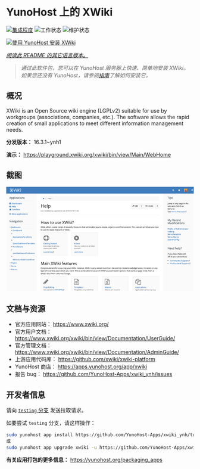 <!--
注意：此 README 由 <https://github.com/YunoHost/apps/tree/master/tools/readme_generator> 自动生成
请勿手动编辑。
-->

# YunoHost 上的 XWiki

[![集成程度](https://dash.yunohost.org/integration/xwiki.svg)](https://dash.yunohost.org/appci/app/xwiki) ![工作状态](https://ci-apps.yunohost.org/ci/badges/xwiki.status.svg) ![维护状态](https://ci-apps.yunohost.org/ci/badges/xwiki.maintain.svg)

[![使用 YunoHost 安装 XWiki](https://install-app.yunohost.org/install-with-yunohost.svg)](https://install-app.yunohost.org/?app=xwiki)

*[阅读此 README 的其它语言版本。](./ALL_README.md)*

> *通过此软件包，您可以在 YunoHost 服务器上快速、简单地安装 XWiki。*  
> *如果您还没有 YunoHost，请参阅[指南](https://yunohost.org/install)了解如何安装它。*

## 概况

XWiki is an Open Source wiki engine (LGPLv2) suitable for use by workgroups (associations, companies, etc.). The software allows the rapid creation of small applications to meet different information management needs.

**分发版本：** 16.3.1~ynh1

**演示：** <https://playground.xwiki.org/xwiki/bin/view/Main/WebHome>

## 截图

![XWiki 的截图](./doc/screenshots/XWiki-standard-help.jpg)

## 文档与资源

- 官方应用网站： <https://www.xwiki.org/>
- 官方用户文档： <https://www.xwiki.org/xwiki/bin/view/Documentation/UserGuide/>
- 官方管理文档： <https://www.xwiki.org/xwiki/bin/view/Documentation/AdminGuide/>
- 上游应用代码库： <https://github.com/xwiki/xwiki-platform>
- YunoHost 商店： <https://apps.yunohost.org/app/xwiki>
- 报告 bug： <https://github.com/YunoHost-Apps/xwiki_ynh/issues>

## 开发者信息

请向 [`testing` 分支](https://github.com/YunoHost-Apps/xwiki_ynh/tree/testing) 发送拉取请求。

如要尝试 `testing` 分支，请这样操作：

```bash
sudo yunohost app install https://github.com/YunoHost-Apps/xwiki_ynh/tree/testing --debug
或
sudo yunohost app upgrade xwiki -u https://github.com/YunoHost-Apps/xwiki_ynh/tree/testing --debug
```

**有关应用打包的更多信息：** <https://yunohost.org/packaging_apps>
